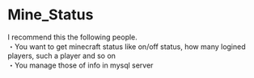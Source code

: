 # Mine_Status
I recommend this the following people.<br>
・You want to get minecraft status like on/off status, how many logined players, such a player and so on<br>
・You manage those of info in mysql server

